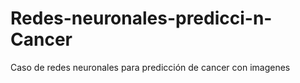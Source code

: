 # Redes-neuronales-predicci-n-Cancer
Caso de redes neuronales para predicción de cancer con imagenes

